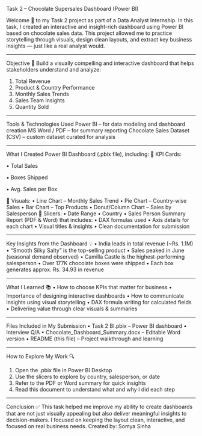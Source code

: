 
Task 2 – Chocolate Supersales Dashboard (Power BI)

Welcome 👋 to my Task 2 project as part of a Data Analyst Internship.
In this task, I created an interactive and insight-rich dashboard using Power BI based on chocolate sales data. This project allowed me to practice storytelling through visuals, design clean layouts, and extract key business insights — just like a real analyst would.

________________________________________
Objective 🎯
Build a visually compelling and interactive dashboard that helps stakeholders understand and analyze:
1.	Total Revenue
2.	Product & Country Performance
3.	Monthly Sales Trends
4.	Sales Team Insights
5.	Quantity Sold
________________________________________
Tools & Technologies Used
Power BI – for data modeling and dashboard creation
MS Word / PDF – for summary reporting
Chocolate Sales Dataset (CSV) – custom dataset curated for analysis
________________________________________
What I Created
Power BI Dashboard (.pbix file), including:
	KPI Cards:

• Total Sales

• Boxes Shipped

• Avg. Sales per Box

	Visuals: • Line Chart – Monthly Sales Trend
• Pie Chart – Country-wise Sales
• Bar Chart – Top Products
• Donut/Column Chart – Sales by Salesperson
	Slicers: • Date Range
• Country
• Sales Person
Summary Report (PDF & Word) that includes:
•	DAX formulas used
•	Axis details for each chart
•	Visual titles & insights
•	Clean documentation for submission
________________________________________
Key Insights from the Dashboard 💡
•	India leads in total revenue (~Rs. 1.1M)
•	“Smooth Silky Salty” is the top-selling product
•	Sales peaked in June (seasonal demand observed)
•	Camilla Castle is the highest-performing salesperson
•	Over 177K chocolate boxes were shipped
•	Each box generates approx. Rs. 34.93 in revenue
________________________________________
What I Learned 📚
•	How to choose KPIs that matter for business
•	Importance of designing interactive dashboards
•	How to communicate insights using visual storytelling
•	DAX formula writing for calculated fields
•	Delivering value through clear visuals & summaries
________________________________________
Files Included in My Submission
•	Task 2 BI.pbix – Power BI dashboard
•	Interview Q/A
•	Chocolate_Dashboard_Summary.docx – Editable Word version
•	README (this file) – Project walkthrough and learning
________________________________________
How to Explore My Work 🔍
1.	Open the .pbix file in Power BI Desktop
2.	Use the slicers to explore by country, salesperson, or date
3.	Refer to the PDF or Word summary for quick insights
4.	Read this document to understand what and why I did each step
________________________________________
Conclusion ✅
This task helped me improve my ability to create dashboards that are not just visually appealing but also deliver meaningful insights to decision-makers.
I focused on keeping the layout clean, interactive, and focused on real business needs.
Created by: Somya Sinha



